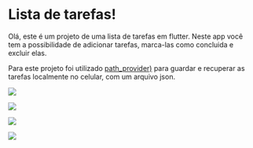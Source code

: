 # Lista de tarefas!

Olá, este é um projeto de uma lista de tarefas em flutter. Neste app você tem a possibilidade de adicionar tarefas, marca-las como concluida e excluir elas.

Para este projeto foi utilizado  [path_provider)](https://pub.dev/packages/path_provider) para guardar e recuperar as tarefas localmente no celular, com um arquivo json.

![](https://github.com/GabrielCarlosLopes/task-list/blob/main/screenshots/01.png)

![](https://github.com/GabrielCarlosLopes/task-list/blob/main/screenshots/02.png)

![](https://github.com/GabrielCarlosLopes/task-list/blob/main/screenshots/03.png)

![](https://github.com/GabrielCarlosLopes/task-list/blob/main/screenshots/04.png)